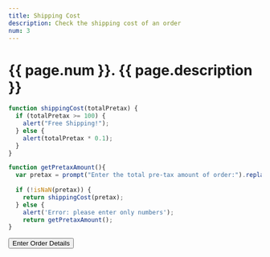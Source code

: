 ```yaml
---
title: Shipping Cost
description: Check the shipping cost of an order
num: 3
---
```


# {{ page.num }}. {{ page.description }}

<script src="/cse/day03/shipping.js"></script>

```javascript
function shippingCost(totalPretax) {
  if (totalPretax >= 100) {
    alert("Free Shipping!");
  } else {
    alert(totalPretax * 0.1);
  }
}

function getPretaxAmount(){
  var pretax = prompt("Enter the total pre-tax amount of order:").replace('$', '');
  
  if (!isNaN(pretax)) {
    return shippingCost(pretax);
  } else {
    alert('Error: please enter only numbers');
    return getPretaxAmount();
}
```

<button type="button" onclick="pretaxAmount()">Enter Order Details</button>
